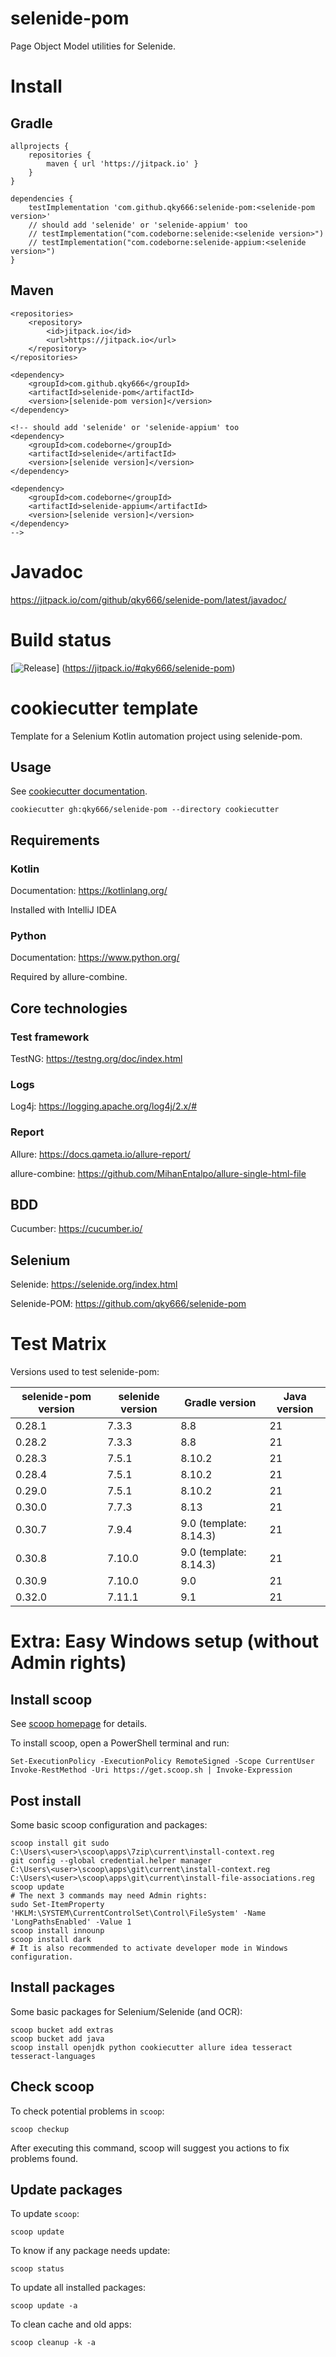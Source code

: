 # selenide-pom

Page Object Model utilities for Selenide.

# Install

## Gradle

```
allprojects {
    repositories {
        maven { url 'https://jitpack.io' }
    }
}

dependencies {
    testImplementation 'com.github.qky666:selenide-pom:<selenide-pom version>'
    // should add 'selenide' or 'selenide-appium' too
    // testImplementation("com.codeborne:selenide:<selenide version>")
    // testImplementation("com.codeborne:selenide-appium:<selenide version>")
}
```

## Maven

```
<repositories>
    <repository>
        <id>jitpack.io</id>
        <url>https://jitpack.io</url>
    </repository>
</repositories>

<dependency>
    <groupId>com.github.qky666</groupId>
    <artifactId>selenide-pom</artifactId>
    <version>[selenide-pom version]</version>
</dependency>

<!-- should add 'selenide' or 'selenide-appium' too
<dependency>
    <groupId>com.codeborne</groupId>
    <artifactId>selenide</artifactId>
    <version>[selenide version]</version>
</dependency>

<dependency>
    <groupId>com.codeborne</groupId>
    <artifactId>selenide-appium</artifactId>
    <version>[selenide version]</version>
</dependency>
-->
```

# Javadoc

https://jitpack.io/com/github/qky666/selenide-pom/latest/javadoc/

# Build status

[![Release](https://jitpack.io/v/qky666/selenide-pom.svg)]
(https://jitpack.io/#qky666/selenide-pom)

# cookiecutter template

Template for a Selenium Kotlin automation project using selenide-pom.

## Usage

See [cookiecutter documentation](https://cookiecutter.readthedocs.io/en/stable/index.html).

    cookiecutter gh:qky666/selenide-pom --directory cookiecutter

## Requirements

### Kotlin

Documentation: https://kotlinlang.org/

Installed with IntelliJ IDEA

### Python

Documentation: https://www.python.org/

Required by allure-combine.

## Core technologies

### Test framework

TestNG: https://testng.org/doc/index.html

### Logs

Log4j: https://logging.apache.org/log4j/2.x/#

### Report

Allure: https://docs.qameta.io/allure-report/

allure-combine: https://github.com/MihanEntalpo/allure-single-html-file

## BDD

Cucumber: https://cucumber.io/

## Selenium

Selenide: https://selenide.org/index.html

Selenide-POM: https://github.com/qky666/selenide-pom

# Test Matrix

Versions used to test selenide-pom:

| selenide-pom version | selenide version | Gradle version         | Java version |
|----------------------|------------------|------------------------|--------------|
| 0.28.1               | 7.3.3            | 8.8                    | 21           |
| 0.28.2               | 7.3.3            | 8.8                    | 21           |
| 0.28.3               | 7.5.1            | 8.10.2                 | 21           |
| 0.28.4               | 7.5.1            | 8.10.2                 | 21           |
| 0.29.0               | 7.5.1            | 8.10.2                 | 21           |
| 0.30.0               | 7.7.3            | 8.13                   | 21           |
| 0.30.7               | 7.9.4            | 9.0 (template: 8.14.3) | 21           |
| 0.30.8               | 7.10.0           | 9.0 (template: 8.14.3) | 21           |
| 0.30.9               | 7.10.0           | 9.0                    | 21           |
| 0.32.0               | 7.11.1           | 9.1                    | 21           |

# Extra: Easy Windows setup (without Admin rights)

## Install scoop

See [scoop homepage](https://scoop.sh/) for details.

To install scoop, open a PowerShell terminal and run:

    Set-ExecutionPolicy -ExecutionPolicy RemoteSigned -Scope CurrentUser
    Invoke-RestMethod -Uri https://get.scoop.sh | Invoke-Expression

## Post install

Some basic scoop configuration and packages:

    scoop install git sudo
    C:\Users\<user>\scoop\apps\7zip\current\install-context.reg
    git config --global credential.helper manager
    C:\Users\<user>\scoop\apps\git\current\install-context.reg
    C:\Users\<user>\scoop\apps\git\current\install-file-associations.reg
    scoop update
    # The next 3 commands may need Admin rights:
    sudo Set-ItemProperty 'HKLM:\SYSTEM\CurrentControlSet\Control\FileSystem' -Name 'LongPathsEnabled' -Value 1
    scoop install innounp
    scoop install dark
    # It is also recommended to activate developer mode in Windows configuration.

## Install packages

Some basic packages for Selenium/Selenide (and OCR):

    scoop bucket add extras
    scoop bucket add java
    scoop install openjdk python cookiecutter allure idea tesseract tesseract-languages

## Check scoop

To check potential problems in `scoop`:

    scoop checkup

After executing this command, scoop will suggest you actions to fix problems found.

## Update packages

To update `scoop`:

    scoop update

To know if any package needs update:

    scoop status

To update all installed packages:

    scoop update -a

To clean cache and old apps:

    scoop cleanup -k -a
